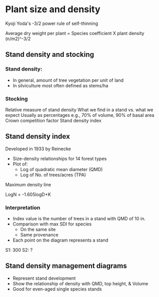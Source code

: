 # Plant size and density
Kyoji Yoda's -3/2 power rule of self-thinning


Average dry weight per plant = Species coefficient X plant density (n/m2)^-3/2


## Stand density and stocking
### Stand density:
- In general, amount of tree vegetation per unit of land
- In silviculture most often defined as stems/ha


### Stocking
Relative measure of stand density
What we find in a stand vs. what we expect
Usually as percentages e.g., 70% of volume, 90% of basal area
Crown competition factor
Stand density index




## Stand density index
Developed in 1933 by Reinecke
- Size-density relationships for 14 forest types
- Plot of:
	- Log of quadratic mean diameter (QMD)
	- Log of No. of trees/acres (TPA)

Maximum density line

LogN = -1.605logD+K


### Interpretation
- Index value is the number of trees in a stand with QMD of 10 in.
- Comparison with max SDI for species
	- On the same site
	- Same provenance
- Each point on the diagram represents a stand

S1: 300
S2: ?



## Stand density management diagrams
- Represent stand development
- Show the relationship of density with QMD, top height, & Volume
- Good for even-aged single species stands
